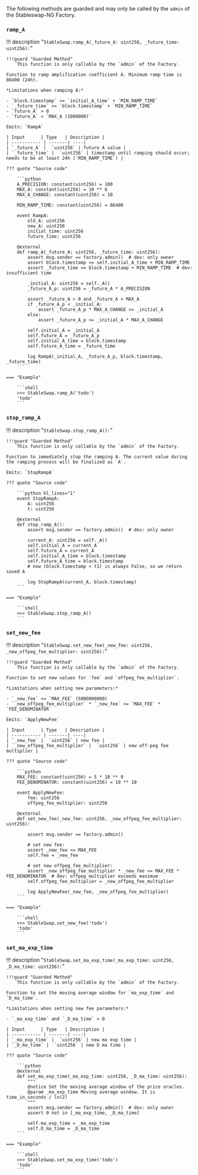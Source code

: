 The following methods are guarded and may only be called by the `admin` of the Stableswap-NG Factory.


### `ramp_A`
!!! description "`StableSwap.ramp_A(_future_A: uint256, _future_time: uint256):`"

    !!!guard "Guarded Method"
        This function is only callable by the `admin` of the Factory.

    Function to ramp amplification coefficient A. Minimum ramp time is 86400 (24h).

    *Limitations when ramping A:*

    - `block.timestamp` >= `initial_A_time` + `MIN_RAMP_TIME`  
    - `_future_time` >= `block.timestamp` + `MIN_RAMP_TIME`   
    - `future_A` > 0  
    - `future_A` < `MAX_A (1000000)`

    Emits: `RampA`

    | Input      | Type   | Description |
    | ----------- | -------| ----|
    | `_future_A` |  `uint256` | future A value |
    | `_future_time` |  `uint256` | timestamp until ramping should occur; needs to be at least 24h (`MIN_RAMP_TIME`) |

    ??? quote "Source code"

        ```python 
        A_PRECISION: constant(uint256) = 100
        MAX_A: constant(uint256) = 10 ** 6
        MAX_A_CHANGE: constant(uint256) = 10

        MIN_RAMP_TIME: constant(uint256) = 86400

        event RampA:
            old_A: uint256
            new_A: uint256
            initial_time: uint256
            future_time: uint256

        @external
        def ramp_A(_future_A: uint256, _future_time: uint256):
            assert msg.sender == factory.admin()  # dev: only owner
            assert block.timestamp >= self.initial_A_time + MIN_RAMP_TIME
            assert _future_time >= block.timestamp + MIN_RAMP_TIME  # dev: insufficient time

            _initial_A: uint256 = self._A()
            _future_A_p: uint256 = _future_A * A_PRECISION

            assert _future_A > 0 and _future_A < MAX_A
            if _future_A_p < _initial_A:
                assert _future_A_p * MAX_A_CHANGE >= _initial_A
            else:
                assert _future_A_p <= _initial_A * MAX_A_CHANGE

            self.initial_A = _initial_A
            self.future_A = _future_A_p
            self.initial_A_time = block.timestamp
            self.future_A_time = _future_time

            log RampA(_initial_A, _future_A_p, block.timestamp, _future_time)
        ```

    === "Example"

        ```shell
        >>> StableSwap.ramp_A('todo')
        'todo'
        ```


### `stop_ramp_A`
!!! description "`StableSwap.stop_ramp_A():`"

    !!!guard "Guarded Method"
        This function is only callable by the `admin` of the Factory.

    Function to immediately stop the ramping A. The current value during the ramping process will be finalized as `A`.

    Emits: `StopRampA`

    ??? quote "Source code"

        ```python hl_lines="1"
        event StopRampA:
            A: uint256
            t: uint256

        @external
        def stop_ramp_A():
            assert msg.sender == factory.admin()  # dev: only owner

            current_A: uint256 = self._A()
            self.initial_A = current_A
            self.future_A = current_A
            self.initial_A_time = block.timestamp
            self.future_A_time = block.timestamp
            # now (block.timestamp < t1) is always False, so we return saved A

            log StopRampA(current_A, block.timestamp)
        ```

    === "Example"

        ```shell
        >>> StableSwap.stop_ramp_A()
        ```


### `set_new_fee`
!!! description "`StableSwap.set_new_fee(_new_fee: uint256, _new_offpeg_fee_multiplier: uint256):`"

    !!!guard "Guarded Method"
        This function is only callable by the `admin` of the Factory.
    
    Function to set new values for `fee` and `offpeg_fee_multiplier`.

    *Limitations when setting new parameters:*  

    - `_new_fee` <= `MAX_FEE` (5000000000)  
    - `_new_offpeg_fee_multiplier` * `_new_fee` <= `MAX_FEE` * `FEE_DENOMINATOR`  

    Emits: `ApplyNewFee`

    | Input      | Type   | Description |
    | ----------- | -------| ----|
    | `_new_fee` |  `uint256` | new fee |
    | `_new_offpeg_fee_multiplier` |  `uint256` | new off-peg fee multiplier |

    ??? quote "Source code"

        ```python 
        MAX_FEE: constant(uint256) = 5 * 10 ** 9
        FEE_DENOMINATOR: constant(uint256) = 10 ** 10

        event ApplyNewFee:
            fee: uint256
            offpeg_fee_multiplier: uint256

        @external
        def set_new_fee(_new_fee: uint256, _new_offpeg_fee_multiplier: uint256):

            assert msg.sender == factory.admin()

            # set new fee:
            assert _new_fee <= MAX_FEE
            self.fee = _new_fee

            # set new offpeg_fee_multiplier:
            assert _new_offpeg_fee_multiplier * _new_fee <= MAX_FEE * FEE_DENOMINATOR  # dev: offpeg multiplier exceeds maximum
            self.offpeg_fee_multiplier = _new_offpeg_fee_multiplier

            log ApplyNewFee(_new_fee, _new_offpeg_fee_multiplier)
        ```

    === "Example"

        ```shell
        >>> StableSwap.set_new_fee('todo')
        'todo'
        ```


### `set_ma_exp_time`
!!! description "`StableSwap.set_ma_exp_time(_ma_exp_time: uint256, _D_ma_time: uint256):`"

    !!!guard "Guarded Method"
        This function is only callable by the `admin` of the Factory.

    Function to set the moving average window for `ma_exp_time` and `D_ma_time`.

    *Limitations when setting new fee parameters:*  

    - `_ma_exp_time` and `_D_ma_time` > 0

    | Input      | Type   | Description |
    | ----------- | -------| ----|
    | `_ma_exp_time` |  `uint256` | new ma exp time |
    | `_D_ma_time` |  `uint256` | new D ma time |

    ??? quote "Source code"

        ```python 
        @external
        def set_ma_exp_time(_ma_exp_time: uint256, _D_ma_time: uint256):
            """
            @notice Set the moving average window of the price oracles.
            @param _ma_exp_time Moving average window. It is time_in_seconds / ln(2)
            """
            assert msg.sender == factory.admin()  # dev: only owner
            assert 0 not in [_ma_exp_time, _D_ma_time]

            self.ma_exp_time = _ma_exp_time
            self.D_ma_time = _D_ma_time
        ```

    === "Example"

        ```shell
        >>> StableSwap.set_ma_exp_time('todo')
        'todo'
        ``` 